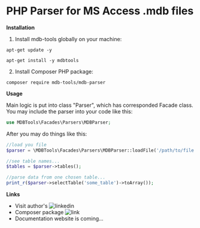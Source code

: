 # PHP Parser for MS Access .mdb files
**Installation**

1) Install mdb-tools globally on your machine:
```
apt-get update -y
```
```
apt-get install -y mdbtools
```

2) Install Composer PHP package:
```
composer require mdb-tools/mdb-parser
```

**Usage**

Main logic is put into class "Parser", which has corresponded Facade class.
You may include the parser into your code like this:
```PHP
use MDBTools\Facades\Parsers\MDBParser;
```

After you may do things like this:
```PHP
//load you file
$parser = \MDBTools\Facades\Parsers\MDBParser::loadFile('/path/to/file');

//see table names...
$tables = $parser->tables();

//parse data from one chosen table...
print_r($parser->selectTable('some_table')->toArray());
```
**Links**

 - Visit author's ![linkedin](https://www.linkedin.com/in/oleksii-fedorchak-web-developer/)
 - Composer package ![link](https://packagist.org/packages/mdb-tools/mdb-parser)
 - Documentation website is coming...